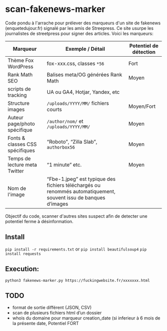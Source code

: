 # scan-fakenews-marker
Code pondu à l'arrache pour prélever des marqueurs d'un site de fakenews (enquetedujour.fr) signalé par les amis de Streepress.
Ce site usurpe les journalistes de streetpress pour signer des articles.
Voici les marqueurs:

| Marqueur                        | Exemple / Détail                      | Potentiel de détection |
| ------------------------------- | ------------------------------------- | ---------------------- |
| Thème Fox WordPress             | fox-xxx.css, classes `*56`            | Fort                   |
| Rank Math SEO                   | Balises meta/OG générées Rank Math    | Moyen                  |
|scripts de tracking              | UA ou GA4, Hotjar, Yandex, etc
| Structure images                | `/uploads/YYYY/MM/` fichiers courts   | Moyen/Fort             |
| Auteur page/photo spécifique    | `/author/nom/` et `/uploads/YYYY/MM/` | Moyen                  |
| Fonts & classes CSS spécifiques | “Roboto”, “Zilla Slab”, `authorbox56` | Moyen                  |
| Temps de lecture meta Twitter   | “1 minute” etc.                       | Moyen                  |
| Nom de l'image                  | “Fbe-1.jpeg” est typique des fichiers téléchargés ou renommés automatiquement, souvent issu de banques d’images


Objectif du code, scanner d'autres sites suspect afin de detecter une potentiel ferme à désinformation.

## Install
`pip install -r requirements.txt` or `pip install beautifulsoup4` `pip install requests`

## Execution:
`python3 fakenews-marker.py https://fuckingwebsite.fr/xxxxxxx.html`

## TODO
- format de sortie différent (JSON, CSV) 
- scan de plusieurs fichiers html d’un dossier
- whois du domaine pour marqueur creation_date (si inferieur à 6 mois de la présente date, Potentiel FORT
